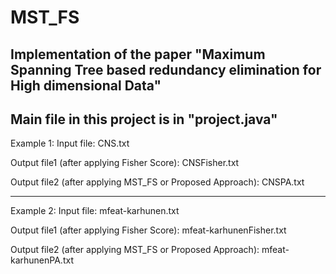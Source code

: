 # MST_FS
Implementation of the paper "Maximum Spanning Tree based redundancy elimination for High dimensional Data"
------------------------------------------------------------------------------------------------------------
Main file in this project is in "project.java"
--------------------------------------------------------------------------------------------------------------
Example 1:
Input file: CNS.txt


Output file1 (after applying Fisher Score): CNSFisher.txt

Output file2 (after applying MST_FS or Proposed Approach): CNSPA.txt

---------------------------------------------------------------------------------------------------------------

Example 2:
Input file: mfeat-karhunen.txt


Output file1 (after applying Fisher Score): mfeat-karhunenFisher.txt

Output file2 (after applying MST_FS or Proposed Approach): mfeat-karhunenPA.txt
